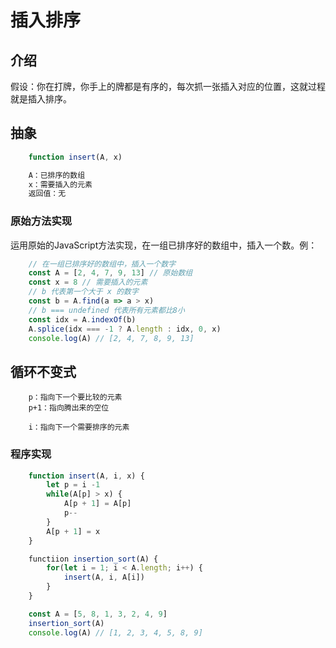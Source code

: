# 插入排序


## 介绍

假设：你在打牌，你手上的牌都是有序的，每次抓一张插入对应的位置，这就过程就是插入排序。


## 抽象

```js
    function insert(A, x)

    A：已排序的数组
    x：需要插入的元素
    返回值：无
```

### 原始方法实现

运用原始的JavaScript方法实现，在一组已排序好的数组中，插入一个数。例：


```js
    // 在一组已排序好的数组中，插入一个数字
    const A = [2, 4, 7, 9, 13] // 原始数组
    const x = 8 // 需要插入的元素
    // b 代表第一个大于 x 的数字
    const b = A.find(a => a > x)
    // b === undefined 代表所有元素都比8小
    const idx = A.indexOf(b)
    A.splice(idx === -1 ? A.length : idx, 0, x)
    console.log(A) // [2, 4, 7, 8, 9, 13]
```


## 循环不变式

```
    p：指向下一个要比较的元素
    p+1：指向腾出来的空位

    i：指向下一个需要排序的元素
```

### 程序实现

```js
    function insert(A, i, x) {
        let p = i -1
        while(A[p] > x) {
            A[p + 1] = A[p]
            p--
        }
        A[p + 1] = x
    }

    functiion insertion_sort(A) {
        for(let i = 1; i < A.length; i++) {
            insert(A, i, A[i])
        }
    }

    const A = [5, 8, 1, 3, 2, 4, 9]
    insertion_sort(A)
    console.log(A) // [1, 2, 3, 4, 5, 8, 9]
 ````